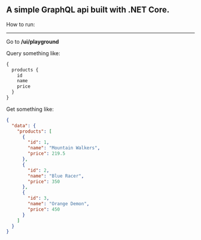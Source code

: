 A simple GraphQL api built with .NET Core.
----

How to run:


---

Go to __/ui/playground__

Query something like:

```graphql
{
  products { 
    id
    name
    price
  }
}
```

Get something like:

```json
{
  "data": {
    "products": [
      {
        "id": 1,
        "name": "Mountain Walkers",
        "price": 219.5
      },
      {
        "id": 2,
        "name": "Blue Racer",
        "price": 350
      },
      {
        "id": 3,
        "name": "Orange Demon",
        "price": 450
      }
    ]
  }
}
```
